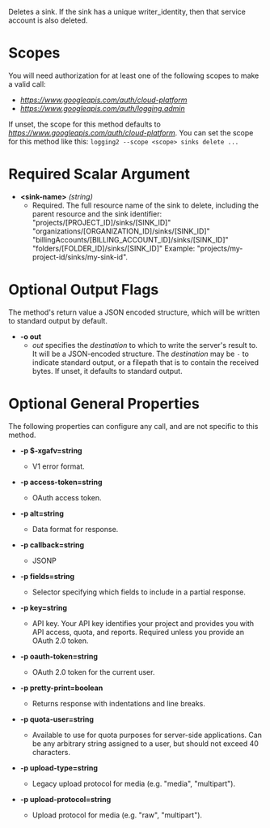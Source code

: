 Deletes a sink. If the sink has a unique writer_identity, then that service account is also deleted.
# Scopes

You will need authorization for at least one of the following scopes to make a valid call:

* *https://www.googleapis.com/auth/cloud-platform*
* *https://www.googleapis.com/auth/logging.admin*

If unset, the scope for this method defaults to *https://www.googleapis.com/auth/cloud-platform*.
You can set the scope for this method like this: `logging2 --scope <scope> sinks delete ...`
# Required Scalar Argument
* **&lt;sink-name&gt;** *(string)*
    - Required. The full resource name of the sink to delete, including the parent resource and the sink identifier:
        &#34;projects/[PROJECT_ID]/sinks/[SINK_ID]&#34;
        &#34;organizations/[ORGANIZATION_ID]/sinks/[SINK_ID]&#34;
        &#34;billingAccounts/[BILLING_ACCOUNT_ID]/sinks/[SINK_ID]&#34;
        &#34;folders/[FOLDER_ID]/sinks/[SINK_ID]&#34;
        Example: &#34;projects/my-project-id/sinks/my-sink-id&#34;.

# Optional Output Flags

The method's return value a JSON encoded structure, which will be written to standard output by default.

* **-o out**
    - *out* specifies the *destination* to which to write the server's result to.
      It will be a JSON-encoded structure.
      The *destination* may be `-` to indicate standard output, or a filepath that is to contain the received bytes.
      If unset, it defaults to standard output.
# Optional General Properties

The following properties can configure any call, and are not specific to this method.

* **-p $-xgafv=string**
    - V1 error format.

* **-p access-token=string**
    - OAuth access token.

* **-p alt=string**
    - Data format for response.

* **-p callback=string**
    - JSONP

* **-p fields=string**
    - Selector specifying which fields to include in a partial response.

* **-p key=string**
    - API key. Your API key identifies your project and provides you with API access, quota, and reports. Required unless you provide an OAuth 2.0 token.

* **-p oauth-token=string**
    - OAuth 2.0 token for the current user.

* **-p pretty-print=boolean**
    - Returns response with indentations and line breaks.

* **-p quota-user=string**
    - Available to use for quota purposes for server-side applications. Can be any arbitrary string assigned to a user, but should not exceed 40 characters.

* **-p upload-type=string**
    - Legacy upload protocol for media (e.g. &#34;media&#34;, &#34;multipart&#34;).

* **-p upload-protocol=string**
    - Upload protocol for media (e.g. &#34;raw&#34;, &#34;multipart&#34;).
